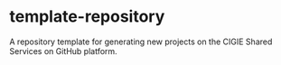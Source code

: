 # template-repository
A repository template for generating new projects on the CIGIE Shared Services on GitHub platform.
